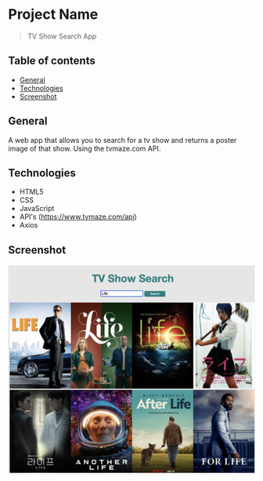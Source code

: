 # Project Name
> TV Show Search App 

## Table of contents
* [General](#general-info)
* [Technologies](#technologies)
* [Screenshot](#screenshot)

## General
A web app that allows you to search for a tv show and returns a poster image of that show. Using the tvmaze.com API. 

## Technologies
* HTML5
* CSS
* JavaScript
* API's (https://www.tvmaze.com/api)
* Axios

## Screenshot
![TVShowSearch](Images/TVShowSearch.png)

